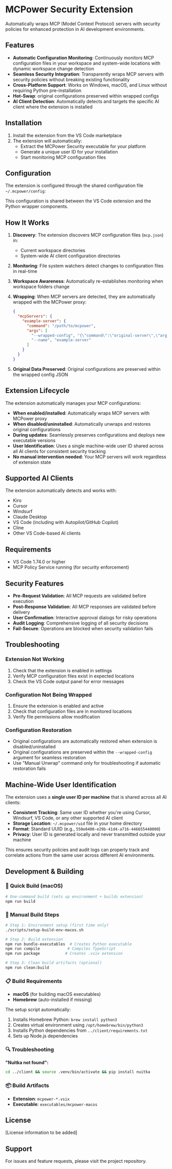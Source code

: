 # MCPower Security Extension

Automatically wraps MCP (Model Context Protocol) servers with security policies for enhanced protection in AI development environments.

## Features

- **Automatic Configuration Monitoring**: Continuously monitors MCP configuration files in your workspace and system-wide locations with dynamic workspace change detection
- **Seamless Security Integration**: Transparently wraps MCP servers with security policies without breaking existing functionality
- **Cross-Platform Support**: Works on Windows, macOS, and Linux without requiring Python pre-installation
- **Hot-Swap**: original configurations preserved within wrapped configs
- **AI Client Detection**: Automatically detects and targets the specific AI client where the extension is installed

## Installation

1. Install the extension from the VS Code marketplace
2. The extension will automatically:
   - Extract the MCPower Security executable for your platform
   - Generate a unique user ID for your installation
   - Start monitoring MCP configuration files

## Configuration

The extension is configured through the shared configuration file `~/.mcpower/config`:

This configuration is shared between the VS Code extension and the Python wrapper components.

## How It Works

1. **Discovery**: The extension discovers MCP configuration files (`mcp.json`) in:
   - Current workspace directories
   - System-wide AI client configuration directories

2. **Monitoring**: File system watchers detect changes to configuration files in real-time

3. **Workspace Awareness**: Automatically re-establishes monitoring when workspace folders change

4. **Wrapping**: When MCP servers are detected, they are automatically wrapped with the MCPower proxy:
   ```json
   {
     "mcpServers": {
       "example-server": {
         "command": "/path/to/mcpower",
         "args": [
           "--wrapped-config", "{\"command\":\"original-server\",\"args\":[]}",
           "--name", "example-server"
         ]
       }
     }
   }
   ```

4. **Original Data Preserved**: Original configurations are preserved within the wrapped config JSON

## Extension Lifecycle

The extension automatically manages your MCP configurations:

- **When enabled/installed**: Automatically wraps MCP servers with MCPower proxy
- **When disabled/uninstalled**: Automatically unwraps and restores original configurations
- **During updates**: Seamlessly preserves configurations and deploys new executable versions
- **User Identification**: Uses a single machine-wide user ID shared across all AI clients for consistent security tracking
- **No manual intervention needed**: Your MCP servers will work regardless of extension state

## Supported AI Clients

The extension automatically detects and works with:
- Kiro
- Cursor
- Windsurf
- Claude Desktop
- VS Code (including with Autopilot/GitHub Copilot)
- Cline
- Other VS Code-based AI clients

## Requirements

- VS Code 1.74.0 or higher
- MCP Policy Service running (for security enforcement)

## Security Features

- **Pre-Request Validation**: All MCP requests are validated before execution
- **Post-Response Validation**: All MCP responses are validated before delivery
- **User Confirmation**: Interactive approval dialogs for risky operations
- **Audit Logging**: Comprehensive logging of all security decisions
- **Fail-Secure**: Operations are blocked when security validation fails

## Troubleshooting

### Extension Not Working
1. Check that the extension is enabled in settings
2. Verify MCP configuration files exist in expected locations
3. Check the VS Code output panel for error messages

### Configuration Not Being Wrapped
1. Ensure the extension is enabled and active
2. Check that configuration files are in monitored locations
3. Verify file permissions allow modification

### Configuration Restoration
- Original configurations are automatically restored when extension is disabled/uninstalled
- Original configurations are preserved within the `--wrapped-config` argument for seamless restoration
- Use "Manual Unwrap" command only for troubleshooting if automatic restoration fails

## Machine-Wide User Identification

The extension uses a **single user ID per machine** that is shared across all AI clients:

- **Consistent Tracking**: Same user ID whether you're using Cursor, Windsurf, VS Code, or any other supported AI client
- **Storage Location**: `~/.mcpower/uid` file in your home directory
- **Format**: Standard UUID (e.g., `550e8400-e29b-41d4-a716-446655440000`)
- **Privacy**: User ID is generated locally and never transmitted outside your machine

This ensures security policies and audit logs can properly track and correlate actions from the same user across different AI environments.

## Development & Building

### 🚀 Quick Build (macOS)

```bash
# One-command build (sets up environment + builds extension)
npm run build
```

### 🔧 Manual Build Steps

```bash
# Step 1: Environment setup (first time only)
./scripts/setup-build-env-macos.sh

# Step 2: Build extension
npm run bundle-executables  # Creates Python executable
npm run compile            # Compiles TypeScript
npm run package           # Creates .vsix extension

# Step 3: Clean build artifacts (optional)
npm run clean:build
```

### 📋 Build Requirements

- **macOS** (for building macOS executables)
- **Homebrew** (auto-installed if missing)

The setup script automatically:
1. Installs Homebrew Python: `brew install python3`
2. Creates virtual environment using `/opt/homebrew/bin/python3`
3. Installs Python dependencies from `../client/requirements.txt`
4. Sets up Node.js dependencies

### 🔍 Troubleshooting

**"Nuitka not found":**
```bash
cd ../client && source .venv/bin/activate && pip install nuitka
```

### 📦 Build Artifacts

- **Extension**: `mcpower-*.vsix`
- **Executable**: `executables/mcpower-macos`

## License

[License information to be added]

## Support

For issues and feature requests, please visit the project repository.
